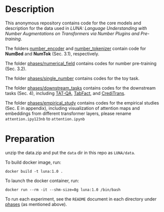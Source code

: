 # Description

This anonymous repository contains code for the core models and description for the data used in *LUNA: Language Understanding with Number Augmentations on Transformers via Number Plugins and Pre-training*. 

The folders [number_encoder](number_encoder)  and [number_tokenizer](number_encoder) contain code for **NumBed** and **NumTok** (Sec. 3.1), respectively.

The folder [phases/numerical_field](phases/numerical_field) contains codes for number pre-training (Sec. 3.2).

The folder [phases/single_number](phases/single_number) contains codes for the toy task.

The folder [phases/downstream_tasks](phases/downstream_tasks) contains codes for the downstream tasks (Sec. 4), including [TAT-QA](phases/downstream_tasks/TAT), [TabFact](phases/downstream_tasks/TabFact), and [CrediTrans](phases/downstream_tasks/TabFormer). 

The folder [phases/empirical_study](phases/empirical_study) contains codes for the empirical studies (Sec. E in appendix), including visualization of attention maps and embeddings from different transformer layers, please rename `attention.ipy123nb` to `attention.ipynb` 

# Preparation
unzip the data.zip and put the `data` dir in this repo as `LUNA/data`. 

To build docker image, run: 
```
docker build -t luna:1.0 .
```

To launch the docker container, run:
```
docker run --rm -it --shm-size=8g luna:1.0 /bin/bash
```

To run each experiment, see the `README` document in each directory under [phases](phases) (as mentioned above).